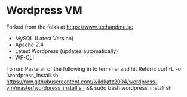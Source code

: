 # Wordpress VM
Forked from the folks at https://www.techandme.se

- MySQL (Latest Version)
- Apache 2.4
- Latest Wordpress (updates automatically)
- WP-CLI

To run:
Paste all of the following in to terminal and hit Return: curl -L -o 'wordpress_install.sh' https://raw.githubusercontent.com/wildkatz2004/wordpress-vm/master/wordpress_install.sh && sudo bash wordpress_install.sh

